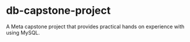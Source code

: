 # db-capstone-project
A Meta capstone project that provides practical hands on experience with using MySQL.
